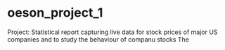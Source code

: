 # oeson_project_1
Project: Statistical report capturing live data for stock prices of major US companies and to study the behaviour of companu stocks
The
